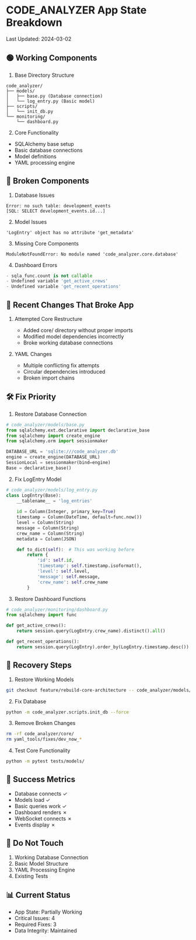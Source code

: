 # CODE_ANALYZER App State Breakdown
Last Updated: 2024-03-02

## 🟢 Working Components
1. Base Directory Structure
```
code_analyzer/
├── models/
│   ├── base.py (Database connection)
│   └── log_entry.py (Basic model)
├── scripts/
│   └── init_db.py
└── monitoring/
    └── dashboard.py
```

2. Core Functionality
- SQLAlchemy base setup
- Basic database connections
- Model definitions
- YAML processing engine

## 🔴 Broken Components
1. Database Issues
```
Error: no such table: development_events
[SQL: SELECT development_events.id...]
```

2. Model Issues
```
'LogEntry' object has no attribute 'get_metadata'
```

3. Missing Core Components
```
ModuleNotFoundError: No module named 'code_analyzer.core.database'
```

4. Dashboard Errors
```python
- sqla_func.count is not callable
- Undefined variable 'get_active_crews'
- Undefined variable 'get_recent_operations'
```

## 🔄 Recent Changes That Broke App
1. Attempted Core Restructure
   - Added core/ directory without proper imports
   - Modified model dependencies incorrectly
   - Broke working database connections

2. YAML Changes
   - Multiple conflicting fix attempts
   - Circular dependencies introduced
   - Broken import chains

## 🛠️ Fix Priority
1. Restore Database Connection
```python
# code_analyzer/models/base.py
from sqlalchemy.ext.declarative import declarative_base
from sqlalchemy import create_engine
from sqlalchemy.orm import sessionmaker

DATABASE_URL = 'sqlite:///code_analyzer.db'
engine = create_engine(DATABASE_URL)
SessionLocal = sessionmaker(bind=engine)
Base = declarative_base()
```

2. Fix LogEntry Model
```python
# code_analyzer/models/log_entry.py
class LogEntry(Base):
    __tablename__ = 'log_entries'
    
    id = Column(Integer, primary_key=True)
    timestamp = Column(DateTime, default=func.now())
    level = Column(String)
    message = Column(String)
    crew_name = Column(String)
    metadata = Column(JSON)

    def to_dict(self):  # This was working before
        return {
            'id': self.id,
            'timestamp': self.timestamp.isoformat(),
            'level': self.level,
            'message': self.message,
            'crew_name': self.crew_name
        }
```

3. Restore Dashboard Functions
```python
# code_analyzer/monitoring/dashboard.py
from sqlalchemy import func

def get_active_crews():
    return session.query(LogEntry.crew_name).distinct().all()

def get_recent_operations():
    return session.query(LogEntry).order_by(LogEntry.timestamp.desc()).limit(10).all()
```

## 📝 Recovery Steps
1. Restore Working Models
```bash
git checkout feature/rebuild-core-architecture -- code_analyzer/models/
```

2. Fix Database
```bash
python -m code_analyzer.scripts.init_db --force
```

3. Remove Broken Changes
```bash
rm -rf code_analyzer/core/
rm yaml_tools/fixes/dev_now_*
```

4. Test Core Functionality
```bash
python -m pytest tests/models/
```

## 🎯 Success Metrics
- Database connects ✓
- Models load ✓
- Basic queries work ✓
- Dashboard renders ✗
- WebSocket connects ✗
- Events display ✗

## 🚫 Do Not Touch
1. Working Database Connection
2. Basic Model Structure
3. YAML Processing Engine
4. Existing Tests

## 📊 Current Status
- App State: Partially Working
- Critical Issues: 4
- Required Fixes: 3
- Data Integrity: Maintained 